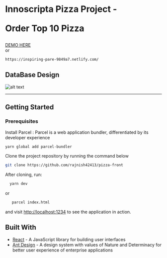 # Innoscripta Pizza Project  - <p>Order Top 10 Pizza</p>
  <a href="https://inspiring-pare-9849a7.netlify.com/">DEMO HERE</a>  
  or
  ```bash
  https://inspiring-pare-9849a7.netlify.com/
  ```

## DataBase Design
  ![alt text](https://res.cloudinary.com/dh7apsl5o/image/upload/v1571078665/Innoscripta-pizza-task_itf5dp.png)


<hr>

## Getting Started

### Prerequisites
  Install Parcel : Parcel is a web application bundler, differentiated by its developer experience
   
```bash
yarn global add parcel-bundler
```

 Clone the project repository by running the command below

```bash
git clone https://github.com/rajnish42413/pizza-front
```

After cloning, run:

```bash
  yarn dev 
```

or

```bash
   parcel index.html 
```

and visit [http://localhost:1234](http://localhost:1234) to see the application in action.

## Built With
* [React](https://reactjs.org) - A JavaScript library for building user interfaces
* [Ant Design](https://ant.design/) - A design system with values of Nature and Determinacy for better user experience of enterprise applications
